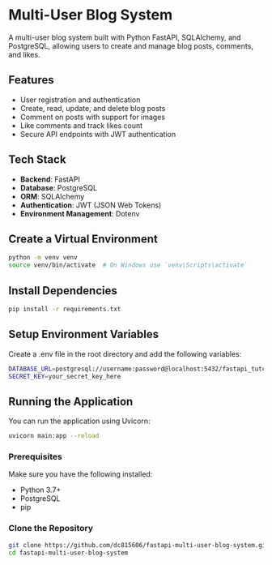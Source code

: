 # Multi-User Blog System

A multi-user blog system built with Python FastAPI, SQLAlchemy, and PostgreSQL, allowing users to create and manage blog posts, comments, and likes.

## Features

- User registration and authentication
- Create, read, update, and delete blog posts
- Comment on posts with support for images
- Like comments and track likes count
- Secure API endpoints with JWT authentication

## Tech Stack

- **Backend**: FastAPI
- **Database**: PostgreSQL
- **ORM**: SQLAlchemy
- **Authentication**: JWT (JSON Web Tokens)
- **Environment Management**: Dotenv

## Create a Virtual Environment
```bash
python -m venv venv
source venv/bin/activate  # On Windows use `venv\Scripts\activate`
```

## Install Dependencies

```bash
pip install -r requirements.txt
```

## Setup Environment Variables
Create a .env file in the root directory and add the following variables:

```bash
DATABASE_URL=postgresql://username:password@localhost:5432/fastapi_tutorial
SECRET_KEY=your_secret_key_here
```

## Running the Application
You can run the application using Uvicorn:
```bash
uvicorn main:app --reload

```

### Prerequisites

Make sure you have the following installed:

- Python 3.7+
- PostgreSQL
- pip

### Clone the Repository

```bash
git clone https://github.com/dc815606/fastapi-multi-user-blog-system.git
cd fastapi-multi-user-blog-system
